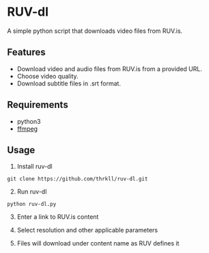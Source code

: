 # 	RUV-dl

A simple python script that downloads video files from RUV.is. 


## Features 

- Download video and audio files from RUV.is from a provided URL.
- Choose video quality.
- Download subtitle files in .srt format.

## Requirements 

- python3
- [ffmpeg](https://ffmpeg.org/download.html)

## Usage 

1. Install ruv-dl

`git clone https://github.com/thrkll/ruv-dl.git`

2. Run ruv-dl

`python ruv-dl.py`

3. Enter a link to RUV.is content

4. Select resolution and other applicable parameters

5. Files will download under content name as RUV defines it
